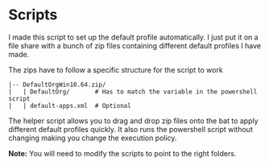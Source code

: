 # Scripts

I made this script to set up the default profile automatically. I just put it on a file share with a bunch of zip files containing different default profiles I have made.

The zips have to follow a specific structure for the script to work
```
|-- DefaultOrgWin10.64.zip/
|   | DefaultOrg/       # Has to match the variable in the powershell script
|   | default-apps.xml  # Optional
```

The helper script allows you to drag and drop zip files onto the bat to apply different default profiles quickly. 
It also runs the powershell script without changing making you change the execution policy.

**Note:** You will need to modify the scripts to point to the right folders.
